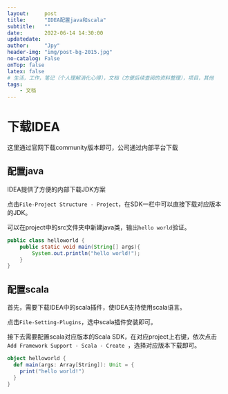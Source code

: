 ```yaml
---
layout:     post
title:      "IDEA配置java和scala"
subtitle:   ""
date:       2022-06-14 14:30:00
updatedate:
author:     "Jpy"
header-img: "img/post-bg-2015.jpg"
no-catalog: False
onTop: false
latex: false
# 生活，工作，笔记（个人理解消化心得），文档（方便后续查阅的资料整理），项目，其他
tags:
    - 文档
---
```


# 下载IDEA

这里通过官网下载community版本即可，公司通过内部平台下载

## 配置java

IDEA提供了方便的内部下载JDK方案

点击`File-Project Structure - Project`，在SDK一栏中可以直接下载对应版本的JDK。

可以在project中的src文件夹中新建java类，输出`hello world`验证。

```java
public class helloworld {
    public static void main(String[] args){
        System.out.println("hello world!");
    }
}
```

## 配置scala

首先，需要下载IDEA中的scala插件，使IDEA支持使用scala语言。

点击`File-Setting-Plugins`，选中scala插件安装即可。

接下去需要配置scala对应版本的Scala SDK，在对应project上右键，依次点击`Add Framework Support - Scala - Create `，选择对应版本下载即可。

```scala
object helloworld {
  def main(args: Array[String]): Unit = {
    print("hello world!")
  }
}
```


